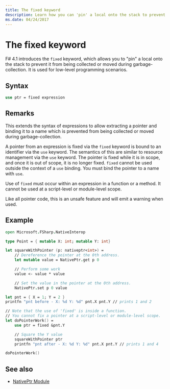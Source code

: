 ```yaml
---
title: The fixed keyword
description: Learn how you can 'pin' a local onto the stack to prevent collection with the F# 'fixed' keyword.
ms.date: 04/24/2017
---
```

# The fixed keyword

F# 4.1 introduces the `fixed` keyword, which allows you to "pin" a local onto the stack to prevent it from being collected or moved during garbage-collection.  It is used for low-level programming scenarios.

## Syntax

```fsharp
use ptr = fixed expression
```

## Remarks

This extends the syntax of expressions to allow extracting a pointer and binding it to a name which is prevented from being collected or moved during garbage-collection.  

A pointer from an expression is fixed via the `fixed` keyword is bound to an identifier via the `use` keyword.  The semantics of this are similar to resource management via the `use` keyword.  The pointer is fixed while it is in scope, and once it is out of scope, it is no longer fixed.  `fixed` cannot be used outside the context of a `use` binding.  You must bind the pointer to a name with `use`.

Use of `fixed` must occur within an expression in a function or a method.  It cannot be used at a script-level or module-level scope.

Like all pointer code, this is an unsafe feature and will emit a warning when used.

## Example

```fsharp
open Microsoft.FSharp.NativeInterop

type Point = { mutable X: int; mutable Y: int}

let squareWithPointer (p: nativeptr<int>) =
    // Dereference the pointer at the 0th address.
    let mutable value = NativePtr.get p 0

    // Perform some work
    value <- value * value

    // Set the value in the pointer at the 0th address.
    NativePtr.set p 0 value

let pnt = { X = 1; Y = 2 }
printfn "pnt before - X: %d Y: %d" pnt.X pnt.Y // prints 1 and 2

// Note that the use of 'fixed' is inside a function.
// You cannot fix a pointer at a script-level or module-level scope.
let doPointerWork() =
    use ptr = fixed &pnt.Y

    // Square the Y value
    squareWithPointer ptr
    printfn "pnt after - X: %d Y: %d" pnt.X pnt.Y // prints 1 and 4

doPointerWork()
```

## See also

- [NativePtr Module](https://msdn.microsoft.com/visualfsharpdocs/conceptual/nativeinterop.nativeptr-module-%5Bfsharp%5D)
